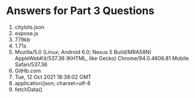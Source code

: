 # Answers for Part 3 Questions

1. citylots.json
2. expose.js
3. 779kb
4. 1.71s
5. Mozilla/5.0 (Linux; Android 6.0; Nexus 5 Build/MRA58N) AppleWebKit/537.36 (KHTML, like Gecko) Chrome/94.0.4606.81 Mobile Safari/537.36
6. GitHb.com
7. Tue, 12 Oct 2021 18:38:02 GMT
8. application/json; charset=utf-8
9. fetchData()